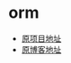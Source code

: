 # orm

* [原项目地址](https://github.com/geektutu/7days-golang)
* [原博客地址](https://geektutu.com/post/geeorm.html)